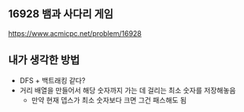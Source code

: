 ## 16928 뱀과 사다리 게임

<https://www.acmicpc.net/problem/16928>

## 내가 생각한 방법

<!-- ![이미지](./img.png) -->

- DFS + 백트래킹 같다?
- 거리 배열을 만들어서 해당 숫자까지 가는 데 걸리는 최소 숫자를 저장해놓음
  - 만약 현재 뎁스가 최소 숫자보다 크면 그건 패스해도 됨
